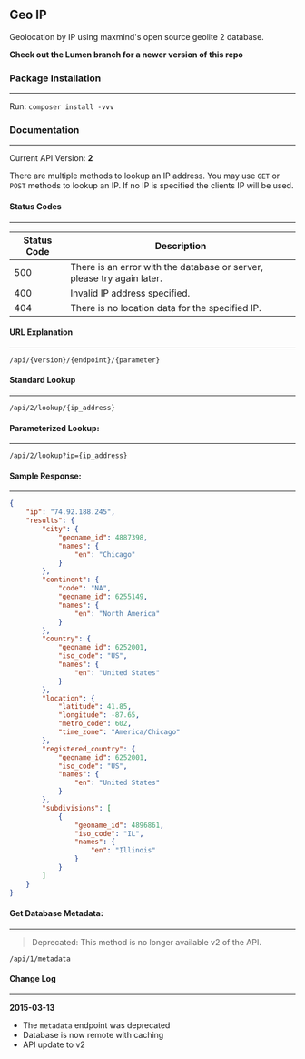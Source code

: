 ## Geo IP
Geolocation by IP  using maxmind's open source geolite 2 database.

**Check out the Lumen branch for a newer version of this repo**

### Package Installation
---
Run: `composer install -vvv`

### Documentation
---
Current API Version: **2**

There are multiple methods to lookup an IP address. You may use `GET` or `POST` methods to lookup an IP. If no IP is specified the clients IP will be used.

#### Status Codes
---
| Status Code | Description                                                            |
|-------------|------------------------------------------------------------------------|
| 500         | There is an error with the database or server, please try again later. |
| 400         | Invalid IP address specified.                                          |
| 404         | There is no location data for the specified IP.                        |

#### URL Explanation
---
`/api/{version}/{endpoint}/{parameter}`

#### Standard Lookup
---
`/api/2/lookup/{ip_address}`

#### Parameterized Lookup:
---
`/api/2/lookup?ip={ip_address}`

#### Sample Response:
---
```json
{
    "ip": "74.92.188.245",
    "results": {
        "city": {
            "geoname_id": 4887398,
            "names": {
                "en": "Chicago"
            }
        },
        "continent": {
            "code": "NA",
            "geoname_id": 6255149,
            "names": {
                "en": "North America"
            }
        },
        "country": {
            "geoname_id": 6252001,
            "iso_code": "US",
            "names": {
                "en": "United States"
            }
        },
        "location": {
            "latitude": 41.85,
            "longitude": -87.65,
            "metro_code": 602,
            "time_zone": "America/Chicago"
        },
        "registered_country": {
            "geoname_id": 6252001,
            "iso_code": "US",
            "names": {
                "en": "United States"
            }
        },
        "subdivisions": [
            {
                "geoname_id": 4896861,
                "iso_code": "IL",
                "names": {
                    "en": "Illinois"
                }
            }
        ]
    }
}
```

#### Get Database Metadata:
---
> Deprecated: This method is no longer available v2 of the API.

`/api/1/metadata`

#### Change Log
---
**2015-03-13**
* The `metadata` endpoint was deprecated
* Database is now remote with caching
* API update to v2
